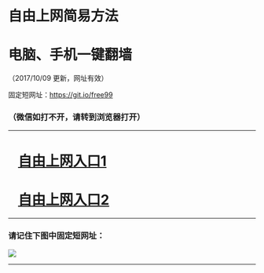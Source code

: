 ﻿# 自由上网简易方法

# 电脑、手机一键翻墙

（2017/10/09 更新，网址有效）

固定短网址：https://git.io/free99

### （微信如打不开，请转到浏览器打开）


***





# &nbsp;&nbsp; <a href="http://ft526932542.fwq-tz-1001.info/fwqtz01.html?t=10090013335 " target="_blank">自由上网入口1</a>
# &nbsp;&nbsp; <a href="http://ft1942710174.fwq-tz-1002.info/fwqtz02.html?t=100900119281 " target="_blank">自由上网入口2</a>
***

### 请记住下图中固定短网址：

<img src="https://s3-us-west-2.amazonaws.com/fwq-1001/yjfq-20170905okok.png" /> 


***

